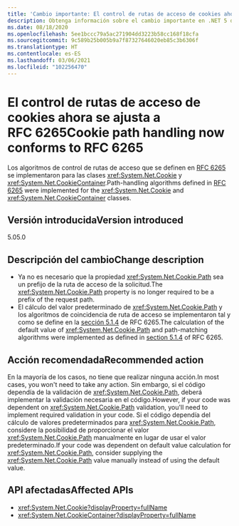 ```yaml
---
title: 'Cambio importante: El control de rutas de acceso de cookies ahora se ajusta a RFC 6265'
description: Obtenga información sobre el cambio importante en .NET 5 donde se han implementado los algoritmos de control de rutas de acceso definidos en RFC 6265 para las clases Cookie y CookieContainer.
ms.date: 08/18/2020
ms.openlocfilehash: 5ee1bccc79a5ac271904dd3223b58cc168f18cfa
ms.sourcegitcommit: 9c589b25b005b9a7f87327646020eb85c3b6306f
ms.translationtype: HT
ms.contentlocale: es-ES
ms.lasthandoff: 03/06/2021
ms.locfileid: "102256470"
---
```

# <a name="cookie-path-handling-now-conforms-to-rfc-6265"></a><span data-ttu-id="2e20d-103">El control de rutas de acceso de cookies ahora se ajusta a RFC 6265</span><span class="sxs-lookup"><span data-stu-id="2e20d-103">Cookie path handling now conforms to RFC 6265</span></span>

<span data-ttu-id="2e20d-104">Los algoritmos de control de rutas de acceso que se definen en [RFC 6265](https://tools.ietf.org/html/rfc6265) se implementaron para las clases <xref:System.Net.Cookie> y <xref:System.Net.CookieContainer>.</span><span class="sxs-lookup"><span data-stu-id="2e20d-104">Path-handling algorithms defined in [RFC 6265](https://tools.ietf.org/html/rfc6265) were implemented for the <xref:System.Net.Cookie> and <xref:System.Net.CookieContainer> classes.</span></span>

## <a name="version-introduced"></a><span data-ttu-id="2e20d-105">Versión introducida</span><span class="sxs-lookup"><span data-stu-id="2e20d-105">Version introduced</span></span>

<span data-ttu-id="2e20d-106">5.0</span><span class="sxs-lookup"><span data-stu-id="2e20d-106">5.0</span></span>

## <a name="change-description"></a><span data-ttu-id="2e20d-107">Descripción del cambio</span><span class="sxs-lookup"><span data-stu-id="2e20d-107">Change description</span></span>

- <span data-ttu-id="2e20d-108">Ya no es necesario que la propiedad <xref:System.Net.Cookie.Path> sea un prefijo de la ruta de acceso de la solicitud.</span><span class="sxs-lookup"><span data-stu-id="2e20d-108">The <xref:System.Net.Cookie.Path> property is no longer required to be a prefix of the request path.</span></span>
- <span data-ttu-id="2e20d-109">El cálculo del valor predeterminado de <xref:System.Net.Cookie.Path> y los algoritmos de coincidencia de ruta de acceso se implementaron tal y como se define en la [sección 5.1.4](https://tools.ietf.org/html/rfc6265#section-5.1.4) de RFC 6265.</span><span class="sxs-lookup"><span data-stu-id="2e20d-109">The calculation of the default value of <xref:System.Net.Cookie.Path> and path-matching algorithms were implemented as defined in [section 5.1.4](https://tools.ietf.org/html/rfc6265#section-5.1.4) of RFC 6265.</span></span>

## <a name="recommended-action"></a><span data-ttu-id="2e20d-110">Acción recomendada</span><span class="sxs-lookup"><span data-stu-id="2e20d-110">Recommended action</span></span>

<span data-ttu-id="2e20d-111">En la mayoría de los casos, no tiene que realizar ninguna acción.</span><span class="sxs-lookup"><span data-stu-id="2e20d-111">In most cases, you won't need to take any action.</span></span> <span data-ttu-id="2e20d-112">Sin embargo, si el código dependía de la validación de <xref:System.Net.Cookie.Path>, deberá implementar la validación necesaria en el código.</span><span class="sxs-lookup"><span data-stu-id="2e20d-112">However, if your code was dependent on <xref:System.Net.Cookie.Path> validation, you'll need to implement required validation in your code.</span></span> <span data-ttu-id="2e20d-113">Si el código dependía del cálculo de valores predeterminados para <xref:System.Net.Cookie.Path>, considere la posibilidad de proporcionar el valor <xref:System.Net.Cookie.Path> manualmente en lugar de usar el valor predeterminado.</span><span class="sxs-lookup"><span data-stu-id="2e20d-113">If your code was dependent on default value calculation for <xref:System.Net.Cookie.Path>, consider supplying the <xref:System.Net.Cookie.Path> value manually instead of using the default value.</span></span>

## <a name="affected-apis"></a><span data-ttu-id="2e20d-114">API afectadas</span><span class="sxs-lookup"><span data-stu-id="2e20d-114">Affected APIs</span></span>

- <xref:System.Net.Cookie?displayProperty=fullName>
- <xref:System.Net.CookieContainer?displayProperty=fullName>

<!--

### Affected APIs

- `T:System.Net.Cookie`
- `T:System.Net.CookieContainer`

### Category

Networking

-->
